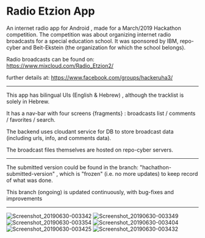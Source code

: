 # Radio Etzion App

An internet radio app for Android , made for a March/2019 Hackathon competition.
The competition was about organizing internet radio broadcasts for a special education school.
It was sponsored by IBM, repo-cyber and Beit-Ekstein (the organization for which the school belongs).

Radio broadcasts can be found on: https://www.mixcloud.com/Radio_Etzion2/

further details at: https://www.facebook.com/groups/hackeruha3/

---------------------------

This app has bilingual UIs (English & Hebrew) , although the tracklist is solely in Hebrew.

It has a nav-bar with four screens {fragments} : broadcasts list / comments / favorites / search.

The backend uses cloudant service for DB to store broadcast data (including urls, info, and comments data).

The broadcast files themselves are hosted on repo-cyber servers. 

---------------------------

The submitted version could be found in the branch:  "hachathon-submitted-version" , which is "frozen" (i.e. no more updates) to keep record of what was done.

This branch (ongoing) is updated continuously, with bug-fixes and improvements 

----------------------------

![Screenshot_20190630-003342](https://user-images.githubusercontent.com/48130426/60389702-667ebb00-9acf-11e9-8a92-381812014630.png)
![Screenshot_20190630-003349](https://user-images.githubusercontent.com/48130426/60389704-6e3e5f80-9acf-11e9-8e84-64d70550f076.png)
![Screenshot_20190630-003354](https://user-images.githubusercontent.com/48130426/60389705-6e3e5f80-9acf-11e9-974f-7e5ddc1ed310.png)
![Screenshot_20190630-003404](https://user-images.githubusercontent.com/48130426/60389706-6ed6f600-9acf-11e9-94c1-fabdb3f77e99.png)
![Screenshot_20190630-003425](https://user-images.githubusercontent.com/48130426/60389707-6ed6f600-9acf-11e9-938e-337a02c859e5.png)
![Screenshot_20190630-003432](https://user-images.githubusercontent.com/48130426/60389709-6ed6f600-9acf-11e9-93f9-cb5a2e21c2da.png)
